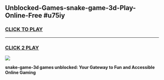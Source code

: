 
## Unblocked-Games-snake-game-3d-Play-Online-Free #u75iy
<h3>
<a href="https://us.freeplayer.one?title=snake-game-3d&ref=10M">CLICK TO PLAY</a></h3>
<hr>

<h3>
<a href="https://us.freeplayer.one?title=snake-game-3d&ref=10M">CLICK 2 PLAY</a>
  
</h3>

<a href="https://us.freeplayer.one?title=snake-game-3d&ref=10M"><img src="https://clearcache.store/games.png"></a>


**snake-game-3d games unblocked: Your Gateway to Fun and Accessible Online Gaming**
